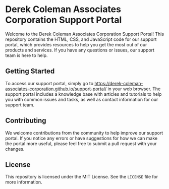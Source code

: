 # Derek Coleman Associates Corporation Support Portal

Welcome to the Derek Coleman Associates Corporation Support Portal! This repository contains the HTML, CSS, and JavaScript code for our support portal, which provides resources to help you get the most out of our products and services. If you have any questions or issues, our support team is here to help.

## Getting Started

To access our support portal, simply go to https://derek-coleman-associates-corporation.github.io/support-portal/ in your web browser. The support portal includes a knowledge base with articles and tutorials to help you with common issues and tasks, as well as contact information for our support team.

## Contributing

We welcome contributions from the community to help improve our support portal. If you notice any errors or have suggestions for how we can make the portal more useful, please feel free to submit a pull request with your changes.

## License

This repository is licensed under the MIT License. See the `LICENSE` file for more information.

